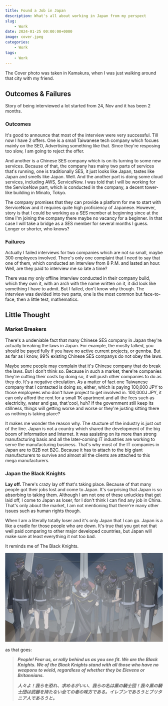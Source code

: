 ```yaml
---
title: Found a Job in Japan
description: What's all about working in Japan from my perspect
slug: 
    - Work
date: 2024-01-25 00:00:00+0000
image: cover.jpeg
categories:
    - Work
tags:
    - Work
---
```


The Cover photo was taken in Kamakura, when I was just walking around that city with my friend.

## Outcomes & Failures

Story of being interviewed a lot started from 24, Nov and it has been 2 months.


### Outcomes

It's good to announce that most of the interview were very successful. Till now I have 2 offers. One is a small Taiwanese tech company which focues mainly on the SEO, Advertising something like that. Since they're resposing too slow, I am going to reject the offer.

And another is a Chinese SES company which is on its turning to some new services. Because of that, the company has mainy two parts of services that's running, one is traditionally SES, it just looks like Japan, tastes like Japan and smells like Japan. Well. And the another part is doing some cloud services, including AWS, ServiceNow. I was told that I will be working for the ServiceNow part, which is conducted in the company, a decent tower-like building in Minato, Tokyo.

The company promises that they can provide a platform for me to start with ServiceNow and it requires quite high proficiency of Japanese. However, story is that I could be working as a SES member at beginning since at the time I'm joining the company there maybe no vacancy for a beginner. In that case I will take a bridge as a SES member for several months I guess. Longer or shorter, who knows?

### Failures

Actually I failed interviews for two companies which are not so small, maybe 300 employees involved. There's only one complaint that I need to say that one of them, which conducted an interview from 8 P.M. and lasted an hour. Well, are they paid to interview me so late a time?

There was my only offline interview conducted in their company build, which they own it, with an arch with the name written on it, it did look like something I have to admit. But I failed, don't know why though. The interview was devided into two parts, one is the most common but face-to-face, then a little test, mathematics.

## Little Thought

### Market Breakers

There's a undeniable fact that many Chinese SES company in Japan they're actually breaking the laws in Japan. For example, the mostly talked, you should be payed fully if you have no active current projects, or gennba. But as far as I know, 99% existing Chinese SES companys do not obey the laws.

Maybe some people may complain that it's Chinese company that do break the laws. But I don't think so. Because in such a market, there're companies they're cutting their costs by doing so, it will push other companies to do as they do. It's a negative circulation. As a matter of fact one Taiwanese company that I contacted is doing so, either, which is paying 100,000 JPY to those employees who don't have project to get involved in. 100,000J JPY, it can only afford the rent for a small 1K apartment and all the fees such as electricity, water and gas, that'cool, huh? If the government still keep its stillness, things will getting worse and worse or they're justing sitting there as nothing is taking place?

It makes me wonder the reason why. The stucture of the industry is just out of the line. Japan is not a country which shared the development of the big boom of information and Internet. It was assisting on its more than strong manufacturing basis and all the later-coming IT industries are working to serve the manufacturing business. That's why most of the IT companies in Japan are to B2B not B2C. Because it has to attach to the big giant manufacturers to survive and almost all the clients are attached to this mega manufacturers.

### Japan the Black Knights

**Lay off.** There's crazy lay off that's taking place. Because of that many people got their jobs lost and come to Japan. It's surprising that Japan is so absorbing to taking them. Although I am not one of these unluckies that get laid off, I come to Japan as loser, for I don't think I can find any job in China. That's only about the market, I am not mentioning that there're many other issues such as human rights though.

When I am a literally totally loser and it's only Japan that I can go. Japan is a like a cradle for those people who are down. It's true that you got not that well paid comparing to other major developed countries, but Japan will make sure at least everything it not too bad.

It reminds me of The Black Knights.

![The Black Knights](The_Black_Knights.webp)

as that goes:

>***People! Fear us, or rally behind us as you see fit. We are the Black Knights. We of the Black Knights stand with all those who have no weapons to wield, regardless of whether they be Elevens or Britannians.***
>
>***人々よ！我らを恐れ、求めるがいい、我らの名は黒の騎士団！我々黒の騎士団は武器を持たない全ての者の味方である。イレブンであろうとブリタニア人であろうと。***
